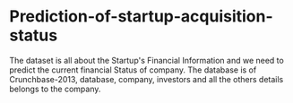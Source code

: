 # Prediction-of-startup-acquisition-status 
The dataset is all about the Startup's Financial Information and we  need to predict the current financial Status of company. The database is of Crunchbase-2013, database, company, investors and all the others details belongs to the company.
